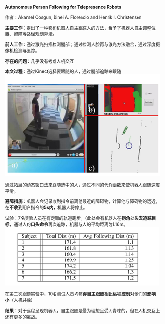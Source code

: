 **Autonomous Person Following for Telepresence Robots**

作者：Akansel Cosgun, Dinei A. Florencio and Henrik I. Christensen

**主要工作**：提出了一种移动机器人自主跟踪人的方法，给予了机器人自主调整位置、避障等路径规划算法。

**前人工作**：通过激光扫描检测腿部；通过检测人脸再与激光方法融合，通过深度摄像机检测与追踪。

**存在的问题**：几乎没有考虑人机交互

**本文过程**：通过Kinect选择要跟随的人，通过腿部追踪来跟随![image-20220831212152341](https://raw.githubusercontent.com/Eircly/eric/main/image-20220831212152341.png)

通过拓展的动态窗口法来跟随选中的人，通过不同的代价函数来使机器人跟随速度平滑。

**避障措施**：机器人会记录收到指令前离他最近的障碍物，计算他与障碍物的远近，在**不收到**用户指令的**5s内**，机器人将停止。

试验：7名实验人员在有走廊的轨道跑步，（此处会有机器人在**拐角**处**失去追踪目标**，通过人的**口头命令**再次追踪，机器与人的平均距离为1.16m。![image-20220831213400354](https://raw.githubusercontent.com/Eircly/eric/main/image-20220831213400354.png)

在第二次跟随实验中，10名测试人员均觉**得自主跟随**相**比远程控制**对他们的**影响小**（人机共融）

**结果**：对于远程呈现机器人，自主跟随是最为理想且受人青睐的，但在人机交互上还有更多的挑战。